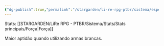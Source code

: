 ```yaml
---
{"dg-publish":true,"permalink":"/stargarden/li-re-rpg-ptbr/sistema/especializacoes/especializacoes-existentes/armas-brancas/","created":"2025-01-11T01:32:09.753-03:00","updated":"2025-01-12T02:34:06.569-03:00"}
---
```



Stats: [[STARGARDEN/LiRe RPG - PTBR/Sistema/Stats/Stats principais/Força\|Força]]

Maior aptidão quando utilizando armas brancas.